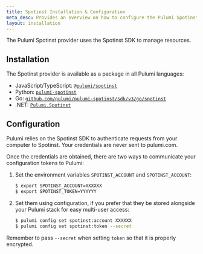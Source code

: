 ```yaml
---
title: Spotinst Installation & Configuration
meta_desc: Provides an overview on how to configure the Pulumi Spotinst Provider.
layout: installation
---
```


The Pulumi Spotinst provider uses the Spotinst SDK to manage resources.

## Installation

The Spotinst provider is available as a package in all Pulumi languages:

* JavaScript/TypeScript: [`@pulumi/spotinst`](https://www.npmjs.com/package/@pulumi/spotinst)
* Python: [`pulumi-spotinst`](https://pypi.org/project/pulumi-spotinst/)
* Go: [`github.com/pulumi/pulumi-spotinst/sdk/v3/go/spotinst`](https://github.com/pulumi/pulumi-spotinst)
* .NET: [`Pulumi.Spotinst`](https://www.nuget.org/packages/Pulumi.Spotinst)

## Configuration

Pulumi relies on the Spotinst SDK to authenticate requests from your computer to Spotinst. Your credentials are never sent
to pulumi.com.

Once the credentials are obtained, there are two ways to communicate your configuration tokens to Pulumi:

1. Set the environment variables `SPOTINST_ACCOUNT` and `SPOTINST_ACCOUNT`:

    ```bash
    $ export SPOTINST_ACCOUNT=XXXXXX
    $ export SPOTINST_TOKEN=YYYYYY
    ```

2. Set them using configuration, if you prefer that they be stored alongside your Pulumi stack for easy multi-user access:

    ```bash
    $ pulumi config set spotinst:account XXXXXX
    $ pulumi config set spotinst:token --secret
    ```

Remember to pass `--secret` when setting `token` so that it is properly encrypted.
